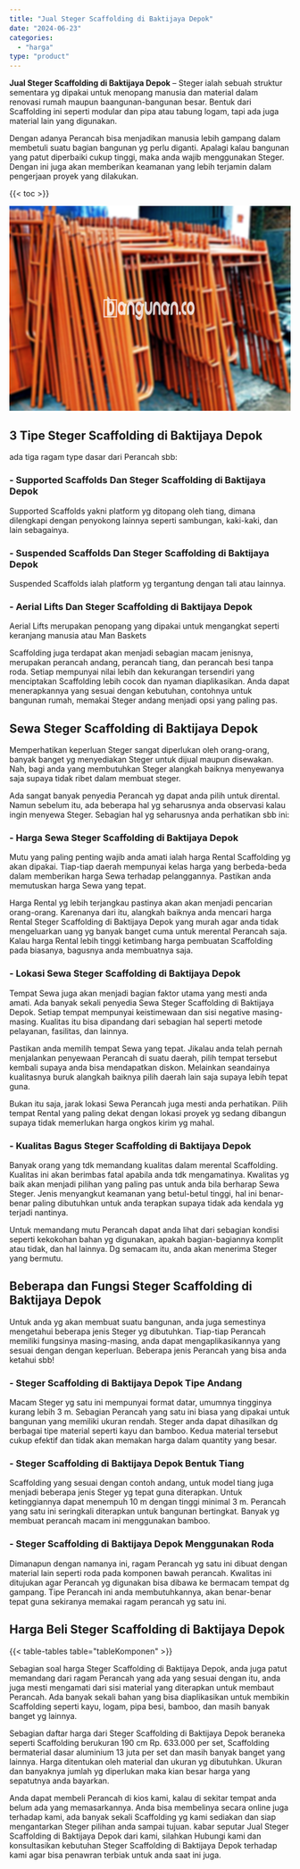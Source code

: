 ```yaml
---
title: "Jual Steger Scaffolding di Baktijaya Depok"
date: "2024-06-23"
categories: 
  - "harga"
type: "product"
---
```


**Jual Steger Scaffolding di Baktijaya Depok** – Steger ialah sebuah struktur sementara yg dipakai untuk menopang manusia dan material dalam renovasi rumah maupun baangunan-bangunan besar. Bentuk dari Scaffolding ini seperti modular dan pipa atau tabung logam, tapi ada juga material lain yang digunakan.

Dengan adanya Perancah bisa menjadikan manusia lebih gampang dalam membetuli suatu bagian bangunan yg perlu diganti. Apalagi kalau bangunan yang patut diperbaiki cukup tinggi, maka anda wajib menggunakan Steger. Dengan ini juga akan memberikan keamanan yang lebih terjamin dalam pengerjaan proyek yang dilakukan.

{{< toc >}}

![Jual Steger Scaffolding di Baktijaya Depok](/images/sewa-scaffolding-steger-06.png)

## 3 Tipe Steger Scaffolding di Baktijaya Depok

ada tiga ragam type dasar dari Perancah sbb:

### \- Supported Scaffolds Dan Steger Scaffolding di Baktijaya Depok

Supported Scaffolds yakni platform yg ditopang oleh tiang, dimana dilengkapi dengan penyokong lainnya seperti sambungan, kaki-kaki, dan lain sebagainya.

### \- Suspended Scaffolds Dan Steger Scaffolding di Baktijaya Depok

Suspended Scaffolds ialah platform yg tergantung dengan tali atau lainnya.

### \- Aerial Lifts Dan Steger Scaffolding di Baktijaya Depok

Aerial Lifts merupakan penopang yang dipakai untuk mengangkat seperti keranjang manusia atau Man Baskets

Scaffolding juga terdapat akan menjadi sebagian macam jenisnya, merupakan perancah andang, perancah tiang, dan perancah besi tanpa roda. Setiap mempunyai nilai lebih dan kekurangan tersendiri yang menciptakan Scaffolding lebih cocok dan nyaman diaplikasikan. Anda dapat menerapkannya yang sesuai dengan kebutuhan, contohnya untuk bangunan rumah, memakai Steger andang menjadi opsi yang paling pas.

## Sewa Steger Scaffolding di Baktijaya Depok

Memperhatikan keperluan Steger sangat diperlukan oleh orang-orang, banyak banget yg menyediakan Steger untuk dijual maupun disewakan. Nah, bagi anda yang membutuhkan Steger alangkah baiknya menyewanya saja supaya tidak ribet dalam membuat steger.

Ada sangat banyak penyedia Perancah yg dapat anda pilih untuk dirental. Namun sebelum itu, ada beberapa hal yg seharusnya anda observasi kalau ingin menyewa Steger. Sebagian hal yg seharusnya anda perhatikan sbb ini:

### \- Harga Sewa Steger Scaffolding di Baktijaya Depok

Mutu yang paling penting wajib anda amati ialah harga Rental Scaffolding yg akan dipakai. Tiap-tiap daerah mempunyai kelas harga yang berbeda-beda dalam memberikan harga Sewa terhadap pelanggannya. Pastikan anda memutuskan harga Sewa yang tepat.

Harga Rental yg lebih terjangkau pastinya akan akan menjadi pencarian orang-orang. Karenanya dari itu, alangkah baiknya anda mencari harga Rental Steger Scaffolding di Baktijaya Depok yang murah agar anda tidak mengeluarkan uang yg banyak banget cuma untuk merental Perancah saja. Kalau harga Rental lebih tinggi ketimbang harga pembuatan Scaffolding pada biasanya, bagusnya anda membuatnya saja.

### \- Lokasi Sewa Steger Scaffolding di Baktijaya Depok

Tempat Sewa juga akan menjadi bagian faktor utama yang mesti anda amati. Ada banyak sekali penyedia Sewa Steger Scaffolding di Baktijaya Depok. Setiap tempat mempunyai keistimewaan dan sisi negative masing-masing. Kualitas itu bisa dipandang dari sebagian hal seperti metode pelayanan, fasilitas, dan lainnya.

Pastikan anda memilih tempat Sewa yang tepat. Jikalau anda telah pernah menjalankan penyewaan Perancah di suatu daerah, pilih tempat tersebut kembali supaya anda bisa mendapatkan diskon. Melainkan seandainya kualitasnya buruk alangkah baiknya pilih daerah lain saja supaya lebih tepat guna.

Bukan itu saja, jarak lokasi Sewa Perancah juga mesti anda perhatikan. Pilih tempat Rental yang paling dekat dengan lokasi proyek yg sedang dibangun supaya tidak memerlukan harga ongkos kirim yg mahal.

### \- Kualitas Bagus Steger Scaffolding di Baktijaya Depok

Banyak orang yang tdk memandang kualitas dalam merental Scaffolding. Kualitas ini akan berimbas fatal apabila anda tdk mengamatinya. Kwalitas yg baik akan menjadi pilihan yang paling pas untuk anda bila berharap Sewa Steger. Jenis menyangkut keamanan yang betul-betul tinggi, hal ini benar-benar paling dibutuhkan untuk anda terapkan supaya tidak ada kendala yg terjadi nantinya.

Untuk memandang mutu Perancah dapat anda lihat dari sebagian kondisi seperti kekokohan bahan yg digunakan, apakah bagian-bagiannya komplit atau tidak, dan hal lainnya. Dg semacam itu, anda akan menerima Steger yang bermutu.

## Beberapa dan Fungsi Steger Scaffolding di Baktijaya Depok

Untuk anda yg akan membuat suatu bangunan, anda juga semestinya mengetahui beberapa jenis Steger yg dibutuhkan. Tiap-tiap Perancah memiliki fungsinya masing-masing, anda dapat mengaplikasikannya yang sesuai dengan dengan keperluan. Beberapa jenis Perancah yang bisa anda ketahui sbb!

### \- Steger Scaffolding di Baktijaya Depok Tipe Andang

Macam Steger yg satu ini mempunyai format datar, umumnya tingginya kurang lebih 3 m. Sebagian Perancah yang satu ini biasa yang dipakai untuk bangunan yang memiliki ukuran rendah. Steger anda dapat dihasilkan dg berbagai tipe material seperti kayu dan bamboo. Kedua material tersebut cukup efektif dan tidak akan memakan harga dalam quantity yang besar.

### \- Steger Scaffolding di Baktijaya Depok Bentuk Tiang

Scaffolding yang sesuai dengan contoh andang, untuk model tiang juga menjadi beberapa jenis Steger yg tepat guna diterapkan. Untuk ketinggiannya dapat menempuh 10 m dengan tinggi minimal 3 m. Perancah yang satu ini seringkali diterapkan untuk bangunan bertingkat. Banyak yg membuat perancah macam ini menggunakan bamboo.

### \- Steger Scaffolding di Baktijaya Depok Menggunakan Roda

Dimanapun dengan namanya ini, ragam Perancah yg satu ini dibuat dengan material lain seperti roda pada komponen bawah perancah. Kwalitas ini ditujukan agar Perancah yg digunakan bisa dibawa ke bermacam tempat dg gampang. Tipe Perancah ini anda membutuhkannya, akan benar-benar tepat guna sekiranya memakai ragam perancah yg satu ini.

## Harga Beli Steger Scaffolding di Baktijaya Depok

{{< table-tables table="tableKomponen" >}}

Sebagian soal harga Steger Scaffolding di Baktijaya Depok, anda juga patut memandang dari ragam Perancah yang ada yang sesuai dengan itu, anda juga mesti mengamati dari sisi material yang diterapkan untuk membaut Perancah. Ada banyak sekali bahan yang bisa diaplikasikan untuk membikin Scaffolding seperti kayu, logam, pipa besi, bamboo, dan masih banyak banget yg lainnya.

Sebagian daftar harga dari Steger Scaffolding di Baktijaya Depok beraneka seperti Scaffolding berukuran 190 cm Rp. 633.000 per set, Scaffolding bermaterial dasar aluminium 13 juta per set dan masih banyak banget yang lainnya. Harga ditentukan oleh material dan ukuran yg dibutuhkan. Ukuran dan banyaknya jumlah yg diperlukan maka kian besar harga yang sepatutnya anda bayarkan.

Anda dapat membeli Perancah di kios kami, kalau di sekitar tempat anda belum ada yang memasarkannya. Anda bisa membelinya secara online juga terhadap kami, ada banyak sekali Scaffolding yg kami sediakan dan siap mengantarkan Steger pilihan anda sampai tujuan. kabar seputar Jual Steger Scaffolding di Baktijaya Depok dari kami, silahkan Hubungi kami dan konsultasikan kebutuhan Steger Scaffolding di Baktijaya Depok terhadap kami agar bisa penawran terbiak untuk anda saat ini juga.

